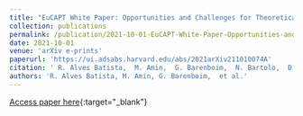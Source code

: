 ```yaml
---
title: "EuCAPT White Paper: Opportunities and Challenges for Theoretical Astroparticle Physics in the Next Decade"
collection: publications
permalink: /publication/2021-10-01-EuCAPT-White-Paper-Opportunities-and-Challenges-for-Theoretical-Astroparticle-Physics-in-the-Next-Decade
date: 2021-10-01
venue: 'arXiv e-prints'
paperurl: 'https://ui.adsabs.harvard.edu/abs/2021arXiv211010074A'
citation: ' R. Alves Batista,  M. Amin,  G. Barenboim,  N. Bartolo,  D. Baumann,  A. Bauswein,  E. Bellini,  D. Benisty,  G. Bertone,  P. Blasi,  C. B\&quot;ohmer,  \vZ. Bo\vsnjak,  T. Bringmann,  C. Burrage,  M. Bustamante,  J. Calder\&apos;on Bustillo,  C. Byrnes,  F. Calore,  R. Catena,  D. Cerde\~no,  S. Cerri,  M. Chianese,  K. Clough,  A. Cole,  P. Coloma,  A. Coogan,  L. Covi,  D. Cutting,  A. Davis,  C. de Rham,  A. di Matteo,  G. Dom\`enech,  M. Drewes,  T. Dietrich,  T. Edwards,  I. Esteban,  R. Erdem,  C. Evoli,  M. Fasiello,  S. Feeney,  R. Ferreira,  A. Fialkov,  N. Fornengo,  S. Gabici,  T. Galatyuk,  D. Gaggero,  D. Grasso,  C. Gu\&apos;epin,  J. Harz,  M. Herrero-Valea,  T. Hinderer,  N. Hogg,  D. Hooper,  F. Iocco,  J. Isern,  K. Karchev,  B. Kavanagh,  M. Korsmeier,  K. Kotera,  K. Koyama,  B. Krishnan,  J. Lesgourgues,  J. Levi Said,  L. Lombriser,  C. Lorenz,  S. Manconi,  M. Mapelli,  A. Marcowith,  S. Markoff,  D. Marsh,  M. Martinelli,  C. Martins,  J. Matthews,  A. Meli,  O. Mena,  J. Mifsud,  M. Miller Bertolami,  P. Millington,  P. Moesta,  K. Nippel,  V. Niro,  E. O&apos;Connor,  F. Oikonomou,  C. Paganini,  G. Pagliaroli,  P. Pani,  C. Pfrommer,  S. Pascoli,  L. Pinol,  L. Pizzuti,  R. Porto,  A. Pound,  F. Quevedo,  G. Raffelt,  A. Raccanelli,  E. Ramirez-Ruiz,  M. Raveri,  S. Renaux-Petel,  A. Ricciardone,  A. Rida Khalifeh,  A. Riotto,  R. Roiban,  J. Rubio,  M. Sahl\&apos;en,  N. Sabti,  L. Sagunski,  N. \vSar\vcevi\&apos;c,  K. Schmitz,  P. Schwaller,  T. Schwetz,  A. Sedrakian,  E. Sellentin,  A. Serenelli,  P. Serpico,  E. Sfakianakis,  S. Shalgar,  A. Silvestri,  I. Tamborra,  K. Tanidis,  D. Teresi,  A. Tokareva,  L. Tolos,  S. Trojanowski,  R. Trotta,  C. Uhlemann,  F. Urban,  F. Vernizzi,  A. van Vliet,  F. Villante,  A. Vincent,  J. Vink,  E. Vitagliano,  C. Weniger,  A. Wickenbrock,  W. Winter,  S. Zell,  M. Zeng, &quot;EuCAPT White Paper: Opportunities and Challenges for Theoretical Astroparticle Physics in the Next Decade.&quot; arXiv e-prints, 2021.'
authors: 'R. Alves Batista, M. Amin, G. Barenboim,  et al.'
---
```

[Access paper here](https://ui.adsabs.harvard.edu/abs/2021arXiv211010074A){:target="_blank"}
